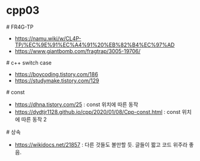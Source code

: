 # cpp03

\# FR4G-TP
* https://namu.wiki/w/CL4P-TP/%EC%9E%91%EC%A4%91%20%EB%82%B4%EC%97%AD
* https://www.giantbomb.com/fragtrap/3005-19706/

\# c++ switch case
* https://boycoding.tistory.com/186
* https://studymake.tistory.com/129

\# const
* https://dhna.tistory.com/25 : const 위치에 따른 동작
* https://dydtjr1128.github.io/cpp/2020/01/08/Cpp-const.html : const 위치에 따른 동작 2

\# 상속
* https://wikidocs.net/21857 : 다른 것들도 볼만할 듯. 글들이 짧고 코드 위주라 좋음.